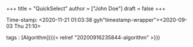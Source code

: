 +++
title = "QuickSelect"
author = ["John Doe"]
draft = false
+++

Time-stamp: <2020-11-21 01:03:38 gyh"timestamp-wrapper"><span class="timestamp">&lt;2020-09-03 Thu 21:10&gt;</span></span>

tags
: [Algorithm]({{< relref "20200916235844-algorithm" >}})
